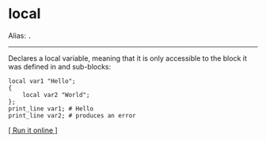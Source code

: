 # local

Alias: `.`

---

Declares a local variable, meaning that it is only accessible to the block it was defined in and sub-blocks:

    local var1 "Hello";
    {
        local var2 "World";
    };
    print_line var1; # Hello
    print_line var2; # produces an error

[[ Run it online ]](https://utopia.sh/?code=local+var1+%22Hello%22%3B%0D%0A%7B%0D%0A++++local+var2+%22World%22%3B%0D%0A%7D%3B%0D%0Aprint_line+var1%3B+%23+Hello%0D%0Aprint_line+var2%3B+%23+produces+an+error)
